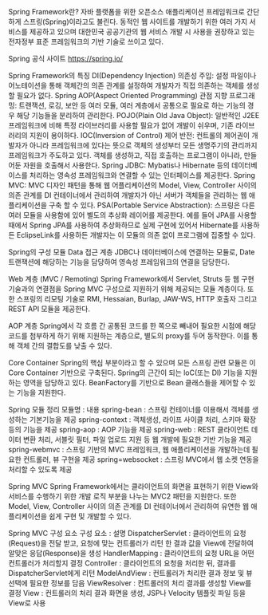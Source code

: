 Spring Framework란?
자바 플랫폼을 위한 오픈소스 애플리케이션 프레임워크로 간단하게 스프링(Spring)이라고도 불린다. 동적인 웹 사이트를 개발하기 위한 여러 가지 서비스를 제공하고 있으며 대한민국 공공기관의 웹 서비스 개발 시 사용을 권장하고 있는 전자정부 표준 프레임워크의 기반 기술로 쓰이고 있다.

Spring 공식 사이트
https://spring.io/

Spring Framework의 특징
DI(Dependency Injection) 의존성 주입: 
설정 파일이나 어노테이션을 통해 객체간의 의존 관계를 설정하여 개발자가 직접 의존하는 객체를 생성할 필요가 없다.
Spring AOP(Aspect Oriented Programming) 관점 지향 프로그래밍:
트랜잭션, 로깅, 보안 등 여러 모듈, 여러 계층에서 공통으로 필요로 하는 기능의 경우 해당 기능들을 분리하여 관리한다.
POJO(Plain Old Java Object):
일반적인 J2EE 프레임워크에 비해 특정 라이브러리를 사용할 필요가 없어 개발이 쉬우며, 기존 라이브러리의 지원이 용이하다.
IOC(Inversion of Control) 제어 반전:
컨트롤의 제어권이 개발자가 아니라 프레임워크에 있다는 뜻으로 객체의 생성부터 모든 생명주기의 관리까지 프레임워크가 주도하고 있다. 객체를 생성하고, 직접 호출하는 프로그램이 아니라, 만들어둔 자원을 호출해서 사용한다.
Spring JDBC:
Mybatis나 Hibernate 등의 데이터베이스를 처리하는 영속성 프레임워크와 연결할 수 있는 인터페이스를 제공한다.
Spring MVC: 
MVC 디자인 패턴을 통해 웹 어플리케이션의 Model, View, Controller 사이의 의존 관계를 DI 컨테이너에서 관리하여 개발자가 아닌 서버가 객체들을 관리하는 웹 애플리케이션을 구축 할 수 있다.
PSA(Portable Service Abstraction):
스프링은 다른 여러 모듈을 사용함에 있어 별도의 추상화 레이어를 제공한다. 예를 들어 JPA를 사용할 때에서 Spring JPA를 사용하여 추상화하므로 실제 구현에 있어서 Hibernate를 사용하든 EclipseLink를 사용하든 개발자는 이 모듈의 의존 없이 프로그램에 집중할 수 있다.

Spring의 구성 모듈
Data 접근 계층
JDBC나 데이터베이스에 연결하는 모듈로, Date 트랜잭션에 해당하는 기능을 담당하여
영속성 프레임워크의 연결을 담당한다.

Web 계층 (MVC / Remoting)
Spring Framework에서 Servlet, Struts 등 웹 구현 기술과의 연결점을 Spring MVC 구성으로 지원하기 위해 제공되는 모듈 계층이다. 또한 스프링의 리모팅 기술로 RMI, Hessaian, Burlap, JAW-WS, HTTP 호출자 그리고 REST API 모듈을 제공한다.

AOP 계층
Spring에서 각 흐름 간 공통된 코드를 한 쪽으로 빼내어 필요한 시점에 해당 코드를 첨부하게 하기 위해 지원하는 계층으로, 별도의 proxy를 두어 동작한다. 이를 통해 객체 간의 결합도를 낮출 수 있다.

Core Container
Spring의 핵심 부분이라고 할 수 있으며 모든 스프링 관련 모듈은 이 Core Container 기반으로 구축된다. Spring의 근간이 되는 loC(또는 DI) 기능을 지원하는 영역을 담당하고 있다. BeanFactory를 기반으로 Bean 클래스들을 제어할 수 있는 기능을 지원한다.

Spring 모듈 정리
모듈명 : 내용
spring-bean : 스프링 컨테이너를 이용해서 객체를 생성하는 기본기능을 제공
spring-context : 객체생성, 라이프 사이클 처리, 스키마 확장 등의 기능을 제공
spring-aop : AOP 기능을 제공
spring-web : REST 클라이언트 데이터 변환 처리, 서블릿 필터, 파일 업로드 지원 등
            웹 개발에 필요한 기반 기능을 제공
spring-webmvc : 스프링 기반의 MVC 프레임워크, 웹 애플리케이션을 개발하는데
 	        필요한 컨트롤러, 뷰 구현을 제공
spring=websocket : 스프링 MVC에서 웹 소켓 연동을 처리할 수 있도록 제공

Spring MVC
Spring Framework에서는 클라이언트의 화면을 표현하기 위한 View와 서비스를 수행하기 위한 개발 로직 부분을 나누는 MVC2 패턴을 지원한다. 또한 Model, View, Controller 사이의 의존 관계를 DI 컨테이너에서 관리하여 유연한 웹 애플리케이션을 쉽게 구현 및 개발할 수 있다.

Spring MVC 구성 요소
구성 요소 : 설명
DispatcherServlet : 클라이언트의 요청(Request)을 전달 받고, 요청에 맞는 컨트롤러가 리턴 한 
결과 값을 View에 전달하여 알맞은 응답(Response)을 생성
HandlerMapping : 클라이언트의 요청 URL을 어떤 컨트롤러가 처리할지 결정
Controller : 클라이언트의 요청을 처리한 뒤, 결과를 DispatcherServlet에게 리턴
ModelAndView : 컨트롤러가 처리한 결과 정보 및 뷰 선택에 필요한 정보를 담음
ViewResolver : 컨트롤러의 처리 결과를 생성할 View를 결정
View : 컨트롤러의 처리 결과 화면을 생성, JSP나 Velocity 템플릿 파일 등을 View로 사용
